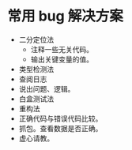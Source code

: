 # 常用 bug 解决方案

- 二分定位法
  - 注释一些无关代码。
  - 输出关键变量的值。
- 类型检测法
- 查阅日志
- 说出问题、逻辑。
- 白盒测试法
- 重构法
- 正确代码与错误代码比较。
- 抓包。查看数据是否正确。
- 虚心请教。
